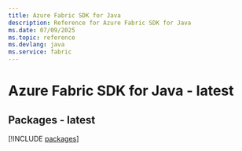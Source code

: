 ```yaml
---
title: Azure Fabric SDK for Java
description: Reference for Azure Fabric SDK for Java
ms.date: 07/09/2025
ms.topic: reference
ms.devlang: java
ms.service: fabric
---
```

# Azure Fabric SDK for Java - latest
## Packages - latest
[!INCLUDE [packages](fabric-index.md)]